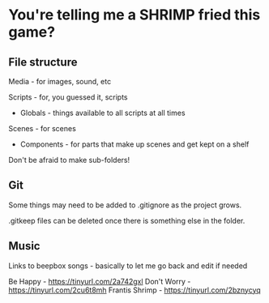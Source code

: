 # You're telling me a SHRIMP fried this game?

## File structure

Media - for images, sound, etc

Scripts - for, you guessed it, scripts
 - Globals - things available to all scripts at all times

Scenes - for scenes
 - Components - for parts that make up scenes and get kept on a shelf

Don't be afraid to make sub-folders!

## Git

Some things may need to be added to .gitignore as the project grows.

.gitkeep files can be deleted once there is something else in the folder.


## Music
Links to beepbox songs - basically to let me go back and edit if needed

Be Happy - https://tinyurl.com/2a742gxl
Don't Worry - https://tinyurl.com/2cu6t8mh
Frantis Shrimp - https://tinyurl.com/2bznycyq
